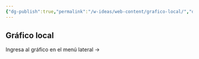 ```yaml
---
{"dg-publish":true,"permalink":"/w-ideas/web-content/grafico-local/","dgShowLocalGraph":true}
---
```



## Gráfico local
Ingresa al gráfico en el menú lateral ->